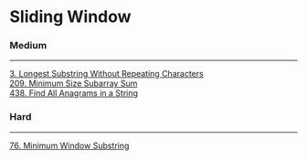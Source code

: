 # Sliding Window

### Medium
---
[3. Longest Substring Without Repeating Characters](solutions/0003-Longest%20Substring%20Without%20Repeating%20Characters.md)</br>
[209. Minimum Size Subarray Sum](solutions/0209-Minimum%20Size%20Subarray%20Sum.md)</br>
[438. Find All Anagrams in a String](solutions/0438-Find%20All%20Anagrams%20in%20a%20String.md)</br>

### Hard
---
[76. Minimum Window Substring](solutions/0076-Minimum%20Window%20Substring.md)</br>